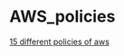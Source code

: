 # AWS_policies
[15 different policies of aws](https://us-east-1.console.aws.amazon.com/iamv2/home#/policies)
